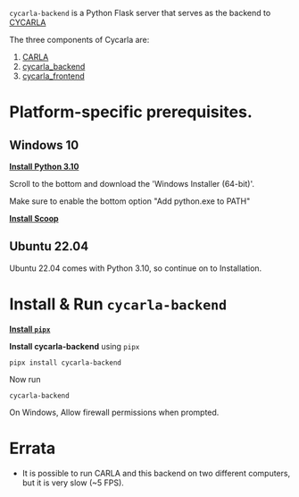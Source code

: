 `cycarla-backend` is a Python Flask server that serves as the backend to [CYCARLA](https://github.com/tensorturtle/cycarla)

The three components of Cycarla are:
1. [CARLA](https://github.com/carla/carla)
2. [cycarla_backend](https://github.com/tensorturtle/cycarla/cycarla-backend)
3. [cycarla_frontend](https://github.com/tensorturtle/cycarla/cycarla-frontend)

# Platform-specific prerequisites.

## Windows 10

[**Install Python 3.10**](https://www.python.org/downloads/release/python-31011)

Scroll to the bottom and download the 'Windows Installer (64-bit)'.

Make sure to enable the bottom option "Add python.exe to PATH"

[**Install Scoop**](https://scoop.sh/)

## Ubuntu 22.04

Ubuntu 22.04 comes with Python 3.10, so continue on to Installation.

# Install & Run `cycarla-backend`

[**Install `pipx`**](https://github.com/pypa/pipx#install-pipx)

**Install cycarla-backend** using `pipx`
```
pipx install cycarla-backend
```

Now run 

```
cycarla-backend
```

On Windows, Allow firewall permissions when prompted.


# Errata

+ It is possible to run CARLA and this backend on two different computers, but it is very slow (~5 FPS).